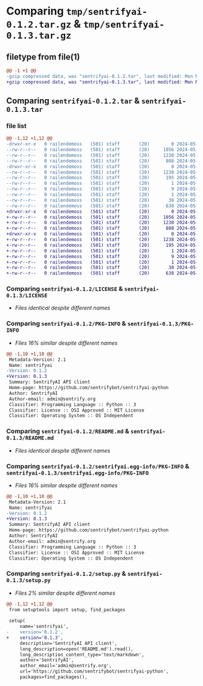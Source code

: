 # Comparing `tmp/sentrifyai-0.1.2.tar.gz` & `tmp/sentrifyai-0.1.3.tar.gz`

## filetype from file(1)

```diff
@@ -1 +1 @@
-gzip compressed data, was "sentrifyai-0.1.2.tar", last modified: Mon May 20 19:56:29 2024, max compression
+gzip compressed data, was "sentrifyai-0.1.3.tar", last modified: Mon May 20 20:07:01 2024, max compression
```

## Comparing `sentrifyai-0.1.2.tar` & `sentrifyai-0.1.3.tar`

### file list

```diff
@@ -1,12 +1,12 @@
-drwxr-xr-x   0 railendemoss   (501) staff       (20)        0 2024-05-20 19:56:29.573652 sentrifyai-0.1.2/
--rw-r--r--   0 railendemoss   (501) staff       (20)     1056 2024-05-20 19:45:42.000000 sentrifyai-0.1.2/LICENSE
--rw-r--r--   0 railendemoss   (501) staff       (20)     1238 2024-05-20 19:56:29.573177 sentrifyai-0.1.2/PKG-INFO
--rw-r--r--   0 railendemoss   (501) staff       (20)      808 2024-05-20 19:47:19.000000 sentrifyai-0.1.2/README.md
-drwxr-xr-x   0 railendemoss   (501) staff       (20)        0 2024-05-20 19:56:29.573013 sentrifyai-0.1.2/sentrifyai.egg-info/
--rw-r--r--   0 railendemoss   (501) staff       (20)     1238 2024-05-20 19:56:29.000000 sentrifyai-0.1.2/sentrifyai.egg-info/PKG-INFO
--rw-r--r--   0 railendemoss   (501) staff       (20)      195 2024-05-20 19:56:29.000000 sentrifyai-0.1.2/sentrifyai.egg-info/SOURCES.txt
--rw-r--r--   0 railendemoss   (501) staff       (20)        1 2024-05-20 19:56:29.000000 sentrifyai-0.1.2/sentrifyai.egg-info/dependency_links.txt
--rw-r--r--   0 railendemoss   (501) staff       (20)        9 2024-05-20 19:56:29.000000 sentrifyai-0.1.2/sentrifyai.egg-info/requires.txt
--rw-r--r--   0 railendemoss   (501) staff       (20)        1 2024-05-20 19:56:29.000000 sentrifyai-0.1.2/sentrifyai.egg-info/top_level.txt
--rw-r--r--   0 railendemoss   (501) staff       (20)       38 2024-05-20 19:56:29.573818 sentrifyai-0.1.2/setup.cfg
--rw-r--r--   0 railendemoss   (501) staff       (20)      638 2024-05-20 19:56:25.000000 sentrifyai-0.1.2/setup.py
+drwxr-xr-x   0 railendemoss   (501) staff       (20)        0 2024-05-20 20:07:01.116598 sentrifyai-0.1.3/
+-rw-r--r--   0 railendemoss   (501) staff       (20)     1056 2024-05-20 19:45:42.000000 sentrifyai-0.1.3/LICENSE
+-rw-r--r--   0 railendemoss   (501) staff       (20)     1238 2024-05-20 20:07:01.116006 sentrifyai-0.1.3/PKG-INFO
+-rw-r--r--   0 railendemoss   (501) staff       (20)      808 2024-05-20 19:47:19.000000 sentrifyai-0.1.3/README.md
+drwxr-xr-x   0 railendemoss   (501) staff       (20)        0 2024-05-20 20:07:01.115708 sentrifyai-0.1.3/sentrifyai.egg-info/
+-rw-r--r--   0 railendemoss   (501) staff       (20)     1238 2024-05-20 20:07:01.000000 sentrifyai-0.1.3/sentrifyai.egg-info/PKG-INFO
+-rw-r--r--   0 railendemoss   (501) staff       (20)      195 2024-05-20 20:07:01.000000 sentrifyai-0.1.3/sentrifyai.egg-info/SOURCES.txt
+-rw-r--r--   0 railendemoss   (501) staff       (20)        1 2024-05-20 20:07:01.000000 sentrifyai-0.1.3/sentrifyai.egg-info/dependency_links.txt
+-rw-r--r--   0 railendemoss   (501) staff       (20)        9 2024-05-20 20:07:01.000000 sentrifyai-0.1.3/sentrifyai.egg-info/requires.txt
+-rw-r--r--   0 railendemoss   (501) staff       (20)        1 2024-05-20 20:07:01.000000 sentrifyai-0.1.3/sentrifyai.egg-info/top_level.txt
+-rw-r--r--   0 railendemoss   (501) staff       (20)       38 2024-05-20 20:07:01.116833 sentrifyai-0.1.3/setup.cfg
+-rw-r--r--   0 railendemoss   (501) staff       (20)      638 2024-05-20 20:06:58.000000 sentrifyai-0.1.3/setup.py
```

### Comparing `sentrifyai-0.1.2/LICENSE` & `sentrifyai-0.1.3/LICENSE`

 * *Files identical despite different names*

### Comparing `sentrifyai-0.1.2/PKG-INFO` & `sentrifyai-0.1.3/PKG-INFO`

 * *Files 16% similar despite different names*

```diff
@@ -1,10 +1,10 @@
 Metadata-Version: 2.1
 Name: sentrifyai
-Version: 0.1.2
+Version: 0.1.3
 Summary: SentrifyAI API client
 Home-page: https://github.com/sentrifybot/sentrifyai-python
 Author: SentrifyAI
 Author-email: admin@sentrify.org
 Classifier: Programming Language :: Python :: 3
 Classifier: License :: OSI Approved :: MIT License
 Classifier: Operating System :: OS Independent
```

### Comparing `sentrifyai-0.1.2/README.md` & `sentrifyai-0.1.3/README.md`

 * *Files identical despite different names*

### Comparing `sentrifyai-0.1.2/sentrifyai.egg-info/PKG-INFO` & `sentrifyai-0.1.3/sentrifyai.egg-info/PKG-INFO`

 * *Files 16% similar despite different names*

```diff
@@ -1,10 +1,10 @@
 Metadata-Version: 2.1
 Name: sentrifyai
-Version: 0.1.2
+Version: 0.1.3
 Summary: SentrifyAI API client
 Home-page: https://github.com/sentrifybot/sentrifyai-python
 Author: SentrifyAI
 Author-email: admin@sentrify.org
 Classifier: Programming Language :: Python :: 3
 Classifier: License :: OSI Approved :: MIT License
 Classifier: Operating System :: OS Independent
```

### Comparing `sentrifyai-0.1.2/setup.py` & `sentrifyai-0.1.3/setup.py`

 * *Files 2% similar despite different names*

```diff
@@ -1,12 +1,12 @@
 from setuptools import setup, find_packages
 
 setup(
     name='sentrifyai',
-    version='0.1.2',
+    version='0.1.3',
     description='SentrifyAI API client',
     long_description=open('README.md').read(),
     long_description_content_type='text/markdown',
     author='SentrifyAI',
     author_email='admin@sentrify.org',
     url='https://github.com/sentrifybot/sentrifyai-python',
     packages=find_packages(),
```

